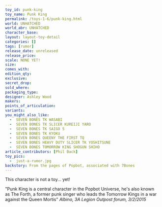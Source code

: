 ```yaml
---
toy_id: punk-king
toy_name: Punk King
permalink: /toys-1-6/punk-king.html
world: UNHATCHED
world_abr: UNHATCHED
character_base: 
layout: layout-toy-detail
categories: []
tags: [rumor]
release_date: unreleased
release_price: 
scale: NONE YET!
size: 
comes_with: 
edition_qty: 
exclusive: 
secret_drop:
sold_where: 
packaging_type: 
designer: Ashley Wood
makers: 
points_of_articulation: 
variants: 
you_might_also_like:
  -  SEVEN BONES TK WASABI
  -  SEVEN BONES TK SLICER KUREIJI YARO
  -  SEVEN BONES TK SAIGO 5  
  -  SEVEN BONES TK KYOKU
  -  SEVEN BONES QUEENY THE FIRST TQ
  -  SEVEN BONES HEAVY DUTY SLICER TK YOSHITSUNE
  -  SEVEN BONES TOMORROW KING SHOGUN SHIHO
article_contributors: [Phil Back]
toy_pics:
  -  just-a-rumor.jpg
backstory: From the pages of Popbot, associated with 7Bones
---
```

This character is not a toy... yet! 

"Punk King is a central character in the Popbot Universe, he's also known as The Forth, a former punk singer who leads the Tomorrow Kings in a war against the Queen Mortis"
<cite>Albino, 3A Legion Outpost forum, 3/2/2015</cite>